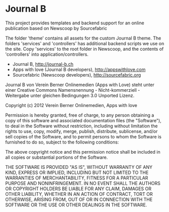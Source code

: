 # Journal B #

This project provides templates and backend support for an online publication based on Newscoop by Sourcefabric

The folder 'theme' contains all assets for the custom Journal B theme. The folders 'services' and 'controllers' has additional backend scripts we use on the site. Copy 'services' to the root folder in Newscoop, and the contents of 'controllers' into application/controllers.

- Journal B, http://journal-b.ch
- Apps with love (Journal B developers), http://appswithlove.com
- Sourcefabric (Newscoop developers), http://sourcefabric.org

Journal B von Verein Berner Onlinemedien (Apps with Love) steht unter einer
Creative Commons Namensnennung - Nicht-kommerziell - Weitergabe unter
gleichen Bedingungen 3.0 Unported Lizenz.

Copyright (c) 2012 Verein Berner Onlinemedien, Apps with love

Permission is hereby granted, free of charge, to any person obtaining a copy of this software and associated documentation files (the "Software"), to deal in the Software without restriction, including without limitation the rights to use, copy, modify, merge, publish, distribute, sublicense, and/or sell copies of the Software, and to permit persons to whom the Software is furnished to do so, subject to the following conditions:

The above copyright notice and this permission notice shall be included in all copies or substantial portions of the Software.

THE SOFTWARE IS PROVIDED "AS IS", WITHOUT WARRANTY OF ANY KIND, EXPRESS OR IMPLIED, INCLUDING BUT NOT LIMITED TO THE WARRANTIES OF MERCHANTABILITY, FITNESS FOR A PARTICULAR PURPOSE AND NONINFRINGEMENT. IN NO EVENT SHALL THE AUTHORS OR COPYRIGHT HOLDERS BE LIABLE FOR ANY CLAIM, DAMAGES OR OTHER LIABILITY, WHETHER IN AN ACTION OF CONTRACT, TORT OR OTHERWISE, ARISING FROM, OUT OF OR IN CONNECTION WITH THE SOFTWARE OR THE USE OR OTHER DEALINGS IN THE SOFTWARE.

